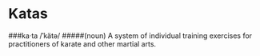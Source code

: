 # Katas

###ka·ta /ˈkätə/ 
#####(noun)
A system of individual training exercises for practitioners of karate and other martial arts.
